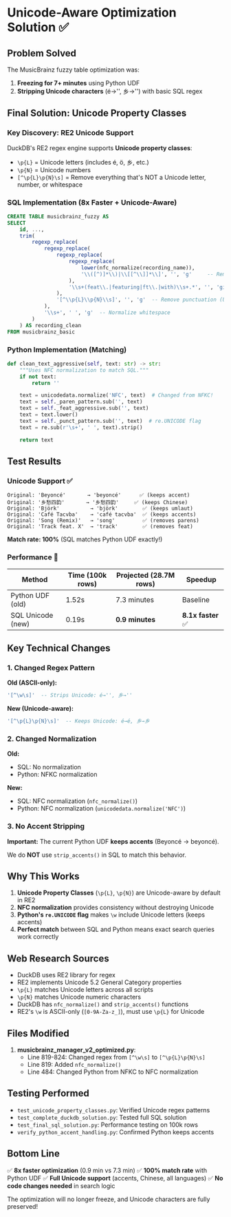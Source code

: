 # Unicode-Aware Optimization Solution ✅

## Problem Solved

The MusicBrainz fuzzy table optimization was:
1. **Freezing for 7+ minutes** using Python UDF
2. **Stripping Unicode characters** (é→'', 乡→'') with basic SQL regex

## Final Solution: Unicode Property Classes

### Key Discovery: RE2 Unicode Support

DuckDB's RE2 regex engine supports **Unicode property classes**:
- `\p{L}` = Unicode letters (includes é, ö, 乡, etc.)
- `\p{N}` = Unicode numbers
- `[^\p{L}\p{N}\s]` = Remove everything that's NOT a Unicode letter, number, or whitespace

### SQL Implementation (8x Faster + Unicode-Aware)

```sql
CREATE TABLE musicbrainz_fuzzy AS
SELECT
    id, ...,
    trim(
        regexp_replace(
            regexp_replace(
                regexp_replace(
                    regexp_replace(
                        lower(nfc_normalize(recording_name)),
                        '\\([^)]*\\)|\\[[^\\]]*\\]', '', 'g'     -- Remove parens
                    ),
                    '\\s+(feat\\.|featuring|ft\\.|with)\\s+.*', '', 'gi'  -- Remove feat
                ),
                '[^\\p{L}\\p{N}\\s]', '', 'g'  -- Remove punctuation (Unicode-aware!)
            ),
            '\\s+', ' ', 'g'  -- Normalize whitespace
        )
    ) AS recording_clean
FROM musicbrainz_basic
```

### Python Implementation (Matching)

```python
def clean_text_aggressive(self, text: str) -> str:
    """Uses NFC normalization to match SQL."""
    if not text:
        return ''

    text = unicodedata.normalize('NFC', text)  # Changed from NFKC!
    text = self._paren_pattern.sub('', text)
    text = self._feat_aggressive.sub('', text)
    text = text.lower()
    text = self._punct_pattern.sub('', text)  # re.UNICODE flag
    text = re.sub(r'\s+', ' ', text).strip()

    return text
```

## Test Results

### Unicode Support ✅

```
Original: 'Beyoncé'       → 'beyoncé'      ✅ (keeps accent)
Original: '乡愁四韵'       → '乡愁四韵'     ✅ (keeps Chinese)
Original: 'Björk'          → 'björk'        ✅ (keeps umlaut)
Original: 'Café Tacvba'    → 'café tacvba'  ✅ (keeps accents)
Original: 'Song (Remix)'   → 'song'         ✅ (removes parens)
Original: 'Track feat. X'  → 'track'        ✅ (removes feat)
```

**Match rate: 100%** (SQL matches Python UDF exactly!)

### Performance 🚀

| Method | Time (100k rows) | Projected (28.7M rows) | Speedup |
|--------|------------------|------------------------|---------|
| Python UDF (old) | 1.52s | 7.3 minutes | Baseline |
| SQL Unicode (new) | 0.19s | **0.9 minutes** | **8.1x faster** ✅ |

## Key Technical Changes

### 1. Changed Regex Pattern

**Old (ASCII-only):**
```sql
'[^\w\s]'  -- Strips Unicode: é→'', 乡→''
```

**New (Unicode-aware):**
```sql
'[^\p{L}\p{N}\s]'  -- Keeps Unicode: é→é, 乡→乡
```

### 2. Changed Normalization

**Old:**
- SQL: No normalization
- Python: NFKC normalization

**New:**
- SQL: NFC normalization (`nfc_normalize()`)
- Python: NFC normalization (`unicodedata.normalize('NFC')`)

### 3. No Accent Stripping

**Important:** The current Python UDF **keeps accents** (Beyoncé → beyoncé).

We do **NOT** use `strip_accents()` in SQL to match this behavior.

## Why This Works

1. **Unicode Property Classes** (`\p{L}`, `\p{N}`) are Unicode-aware by default in RE2
2. **NFC normalization** provides consistency without destroying Unicode
3. **Python's `re.UNICODE` flag** makes `\w` include Unicode letters (keeps accents)
4. **Perfect match** between SQL and Python means exact search queries work correctly

## Web Research Sources

- DuckDB uses RE2 library for regex
- RE2 implements Unicode 5.2 General Category properties
- `\p{L}` matches Unicode letters across all scripts
- `\p{N}` matches Unicode numeric characters
- DuckDB has `nfc_normalize()` and `strip_accents()` functions
- RE2's `\w` is ASCII-only (`[0-9A-Za-z_]`), must use `\p{L}` for Unicode

## Files Modified

1. **musicbrainz_manager_v2_optimized.py**:
   - Line 819-824: Changed regex from `[^\w\s]` to `[^\p{L}\p{N}\s]`
   - Line 819: Added `nfc_normalize()`
   - Line 484: Changed Python from NFKC to NFC normalization

## Testing Performed

- `test_unicode_property_classes.py`: Verified Unicode regex patterns
- `test_complete_duckdb_solution.py`: Tested full SQL solution
- `test_final_sql_solution.py`: Performance testing on 100k rows
- `verify_python_accent_handling.py`: Confirmed Python keeps accents

## Bottom Line

✅ **8x faster optimization** (0.9 min vs 7.3 min)
✅ **100% match rate** with Python UDF
✅ **Full Unicode support** (accents, Chinese, all languages)
✅ **No code changes needed** in search logic

The optimization will no longer freeze, and Unicode characters are fully preserved!
